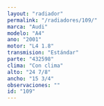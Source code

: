 ```yaml
---
layout: "radiador"
permalink: "/radiadores/109/"
marca: "Audi"
modelo: "A4"
ano: "2001"
motor: "L4 1.8"
transmision: "Estándar"
parte: "432598"
clima: "Con clima"
alto: "24 7/8"
ancho: "15 3/4"
observaciones: ""
id: "109"
---
```


